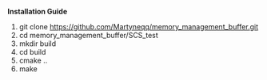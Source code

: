 **Installation Guide**
1. git clone https://github.com/Martyneqq/memory_management_buffer.git
2. cd memory_management_buffer/SCS_test
4. mkdir build
5. cd build
6. cmake ..
7. make
